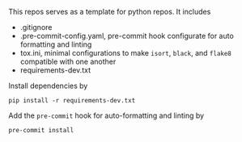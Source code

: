 This repos serves as a template for python repos. It includes

* .gitignore
* .pre-commit-config.yaml, pre-commit hook configurate for auto formatting and linting
* tox.ini, minimal configurations to make `isort`, `black`, and `flake8` compatible with one another
* requirements-dev.txt


Install dependencies by
```
pip install -r requirements-dev.txt
```
Add the `pre-commit` hook for auto-formatting and linting by
```
pre-commit install
```
